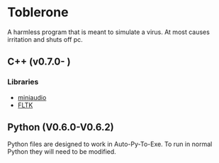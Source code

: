 # Toblerone
A harmless program that is meant to simulate a virus. At most causes irritation and shuts off pc.

## C++ (v0.7.0- )

### Libraries
+ [miniaudio](https://miniaud.io/index.html)
+ [FLTK](https://www.fltk.org/)

## Python (V0.6.0-V0.6.2)
Python files are designed to work in Auto-Py-To-Exe.
To run in normal Python they will need to be modified.
